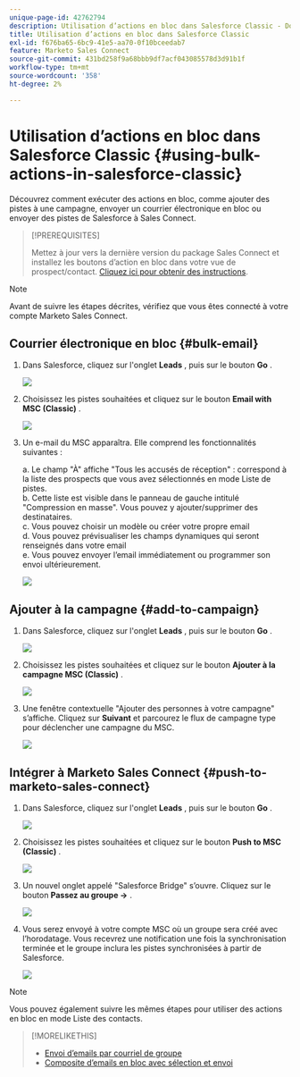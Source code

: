 ```yaml
---
unique-page-id: 42762794
description: Utilisation d’actions en bloc dans Salesforce Classic - Documents Marketo - Documentation du produit
title: Utilisation d’actions en bloc dans Salesforce Classic
exl-id: f676ba65-6bc9-41e5-aa70-0f10bceedab7
feature: Marketo Sales Connect
source-git-commit: 431bd258f9a68bbb9df7acf043085578d3d91b1f
workflow-type: tm+mt
source-wordcount: '358'
ht-degree: 2%

---
```


# Utilisation d’actions en bloc dans Salesforce Classic {#using-bulk-actions-in-salesforce-classic}

Découvrez comment exécuter des actions en bloc, comme ajouter des pistes à une campagne, envoyer un courrier électronique en bloc ou envoyer des pistes de Salesforce à Sales Connect.

>[!PREREQUISITES]
>
>Mettez à jour vers la dernière version du package Sales Connect et installez les boutons d’action en bloc dans votre vue de prospect/contact. [Cliquez ici pour obtenir des instructions](https://s3.amazonaws.com/tout-user-store/salesforce/assets/Marketo+Sales+Engage+For+Salesforce_+Installation+and+Success+Guide.pdf).

>[!NOTE]
>
>Avant de suivre les étapes décrites, vérifiez que vous êtes connecté à votre compte Marketo Sales Connect.

## Courrier électronique en bloc {#bulk-email}

1. Dans Salesforce, cliquez sur l&#39;onglet **Leads** , puis sur le bouton **Go** .

   ![](assets/one-5.png)

1. Choisissez les pistes souhaitées et cliquez sur le bouton **Email with MSC (Classic)** .

   ![](assets/two-5.png)

1. Un e-mail du MSC apparaîtra. Elle comprend les fonctionnalités suivantes :

   a. Le champ &quot;À&quot; affiche &quot;Tous les accusés de réception&quot; : correspond à la liste des prospects que vous avez sélectionnés en mode Liste de pistes.\
   b. Cette liste est visible dans le panneau de gauche intitulé &quot;Compression en masse&quot;. Vous pouvez y ajouter/supprimer des destinataires.\
   c. Vous pouvez choisir un modèle ou créer votre propre email\
   d. Vous pouvez prévisualiser les champs dynamiques qui seront renseignés dans votre email\
   e. Vous pouvez envoyer l’email immédiatement ou programmer son envoi ultérieurement.

   ![](assets/three-4.png)

## Ajouter à la campagne {#add-to-campaign}

1. Dans Salesforce, cliquez sur l&#39;onglet **Leads** , puis sur le bouton **Go** .

   ![](assets/four-3.png)

1. Choisissez les pistes souhaitées et cliquez sur le bouton **Ajouter à la campagne MSC (Classic)** .

   ![](assets/five-3.png)

1. Une fenêtre contextuelle &quot;Ajouter des personnes à votre campagne&quot; s’affiche. Cliquez sur **Suivant** et parcourez le flux de campagne type pour déclencher une campagne du MSC.

   ![](assets/six.png)

## Intégrer à Marketo Sales Connect {#push-to-marketo-sales-connect}

1. Dans Salesforce, cliquez sur l&#39;onglet **Leads** , puis sur le bouton **Go** .

   ![](assets/seven-1.png)

1. Choisissez les pistes souhaitées et cliquez sur le bouton **Push to MSC (Classic)** .

   ![](assets/eight-1.png)

1. Un nouvel onglet appelé &quot;Salesforce Bridge&quot; s’ouvre. Cliquez sur le bouton **Passez au groupe →** .

   ![](assets/nine-1.png)

1. Vous serez envoyé à votre compte MSC où un groupe sera créé avec l’horodatage. Vous recevrez une notification une fois la synchronisation terminée et le groupe inclura les pistes synchronisées à partir de Salesforce.

   ![](assets/ten.png)

>[!NOTE]
>
>Vous pouvez également suivre les mêmes étapes pour utiliser des actions en bloc en mode Liste des contacts.

>[!MORELIKETHIS]
>
>* [Envoi d’emails par courriel de groupe](/help/marketo/product-docs/marketo-sales-connect/email/using-the-compose-window/sending-emails-via-group-email.md)
>* [Composite d’emails en bloc avec sélection et envoi](/help/marketo/product-docs/marketo-sales-connect/email/using-the-compose-window/composing-bulk-emails-with-select-and-send.md#sending-emails)
